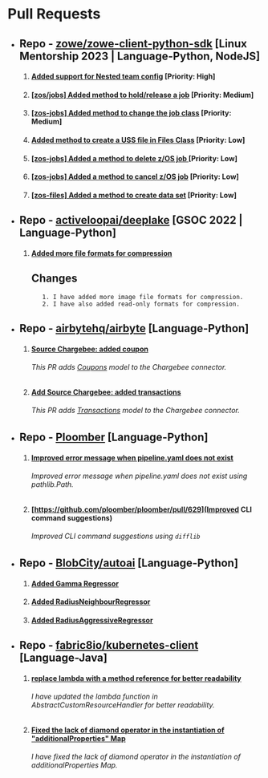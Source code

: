 
# Pull Requests

- ## Repo - [zowe/zowe-client-python-sdk](https://github.com/aadityasinha-dotcom/zowe-client-python-sdk) [Linux Mentorship 2023 | Language-Python, NodeJS]
  1. #### [Added support for Nested team config](https://github.com/zowe/zowe-client-python-sdk/pull/144) [Priority: High]
  2. #### [[zos/jobs] Added method to hold/release a job](https://github.com/zowe/zowe-client-python-sdk/pull/186) [Priority: Medium]
  3. #### [[zos-jobs] Added method to change the job class](https://github.com/zowe/zowe-client-python-sdk/pull/183) [Priority: Medium]
  4. #### [Added method to create a USS file in Files Class](https://github.com/zowe/zowe-client-python-sdk/pull/50) [Priority: Low]
  5. #### [[zos-jobs] Added a method to delete z/OS job ](https://github.com/zowe/zowe-client-python-sdk/pull/76) [Priority: Low]
  6. #### [ [zos-jobs] Added a method to cancel z/OS job](https://github.com/zowe/zowe-client-python-sdk/pull/75) [Priority: Low]
  7. #### [[zos-files] Added a method to create data set](https://github.com/zowe/zowe-client-python-sdk/pull/86) [Priority: Low]

- ## Repo -  [activeloopai/deeplake](https://github.com/aadityasinha-dotcom/Hub) [GSOC 2022 | Language-Python]
  1. #### [Added more file formats for compression](https://github.com/activeloopai/deeplake/pull/1597)
      ## Changes
            1. I have added more image file formats for compression.
            2. I have also added read-only formats for compression.

- ## Repo - [airbytehq/airbyte](https://github.com/aadityasinha-dotcom/airbyte) [Language-Python]
  1. #### [Source Chargebee: added coupon](https://github.com/airbytehq/airbyte/pull/10269)
      ###### This PR adds [Coupons](https://apidocs.eu.chargebee.com/docs/api/coupons?prod_cat_ver=2) model to the Chargebee connector.
  2. #### [Add Source Chargebee: added transactions](https://github.com/airbytehq/airbyte/pull/10312)
      ###### This PR adds [Transactions](https://apidocs.eu.chargebee.com/docs/api/transactions?prod_cat_ver=2) model to the Chargebee connector.

- ## Repo - [Ploomber](https://github.com/aadityasinha-dotcom/ploomber) [Language-Python]
  1. #### [Improved error message when pipeline.yaml does not exist](https://github.com/ploomber/ploomber/pull/517)
      ###### Improved error message when pipeline.yaml does not exist using pathlib.Path.
  2. #### [https://github.com/ploomber/ploomber/pull/629](Improved CLI command suggestions)
      ###### Improved CLI command suggestions using `difflib`

- ## Repo - [BlobCity/autoai](https://github.com/aadityasinha-dotcom/autoai) [Language-Python]
  1. #### [Added Gamma Regressor](https://github.com/blobcity/autoai/pull/129)
  2. #### [Added RadiusNeighbourRegressor](https://github.com/blobcity/autoai/pull/134)
  3. #### [Added RadiusAggressiveRegressor](https://github.com/blobcity/autoai/pull/135)
  
- ## Repo - [fabric8io/kubernetes-client](https://github.com/aadityasinha-dotcom/kubernetes-client) [Language-Java]
  1. #### [replace lambda with a method reference for better readability](https://github.com/fabric8io/kubernetes-client/pull/3409) 
      ###### I have updated the lambda function in AbstractCustomResourceHandler for better readability.
  2. #### [Fixed the lack of diamond operator in the instantiation of "additionalProperties" Map](https://github.com/fabric8io/kubernetes-client/pull/3464)
      ###### I have fixed the lack of diamond operator in the instantiation of additionalProperties Map.
